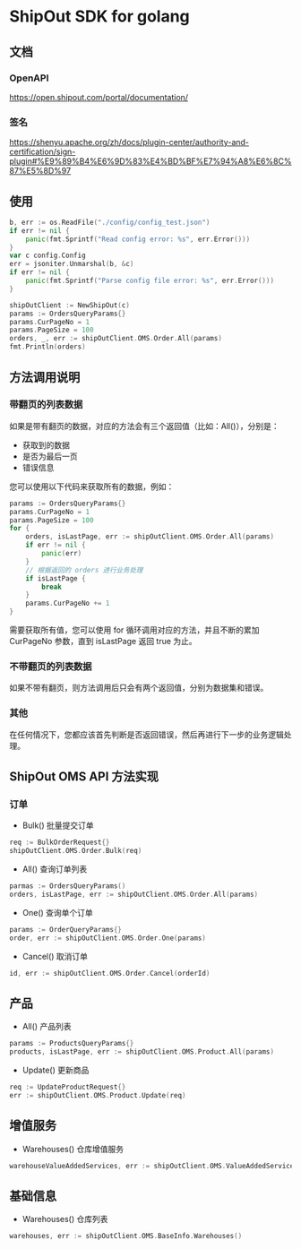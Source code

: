 ShipOut SDK for golang
======================

## 文档

### OpenAPI

https://open.shipout.com/portal/documentation/

### 签名

https://shenyu.apache.org/zh/docs/plugin-center/authority-and-certification/sign-plugin#%E9%89%B4%E6%9D%83%E4%BD%BF%E7%94%A8%E6%8C%87%E5%8D%97

## 使用

```go
b, err := os.ReadFile("./config/config_test.json")
if err != nil {
    panic(fmt.Sprintf("Read config error: %s", err.Error()))
}
var c config.Config
err = jsoniter.Unmarshal(b, &c)
if err != nil {
    panic(fmt.Sprintf("Parse config file error: %s", err.Error()))
}

shipOutClient := NewShipOut(c)
params := OrdersQueryParams{}
params.CurPageNo = 1
params.PageSize = 100
orders, _, err := shipOutClient.OMS.Order.All(params)
fmt.Println(orders)
```

## 方法调用说明

### 带翻页的列表数据

如果是带有翻页的数据，对应的方法会有三个返回值（比如：All()），分别是：

- 获取到的数据
- 是否为最后一页
- 错误信息

您可以使用以下代码来获取所有的数据，例如：
```go
params := OrdersQueryParams{}
params.CurPageNo = 1
params.PageSize = 100
for {    
    orders, isLastPage, err := shipOutClient.OMS.Order.All(params)
    if err != nil {
        panic(err)
    }
    // 根据返回的 orders 进行业务处理
    if isLastPage {
        break
    }
    params.CurPageNo += 1
}
```

需要获取所有值，您可以使用 for 循环调用对应的方法，并且不断的累加 CurPageNo 参数，直到 isLastPage 返回 true 为止。

### 不带翻页的列表数据

如果不带有翻页，则方法调用后只会有两个返回值，分别为数据集和错误。

### 其他

在任何情况下，您都应该首先判断是否返回错误，然后再进行下一步的业务逻辑处理。

## ShipOut OMS API 方法实现

### 订单

- Bulk() 批量提交订单

```go
req := BulkOrderRequest{}
shipOutClient.OMS.Order.Bulk(req)
```

- All() 查询订单列表

```go
parmas := OrdersQueryParams()
orders, isLastPage, err := shipOutClient.OMS.Order.All(params)
```

- One() 查询单个订单

```go
params := OrderQueryParams{}
order, err := shipOutClient.OMS.Order.One(params)
```

- Cancel() 取消订单

```go
id, err := shipOutClient.OMS.Order.Cancel(orderId)
```

## 产品

- All() 产品列表

```go
params := ProductsQueryParams{}
products, isLastPage, err := shipOutClient.OMS.Product.All(params)
```

- Update() 更新商品

```go
req := UpdateProductRequest{}
err := shipOutClient.OMS.Product.Update(req)
```

## 增值服务

- Warehouses() 仓库增值服务

```go
warehouseValueAddedServices, err := shipOutClient.OMS.ValueAddedService.Warehouses()
```

## 基础信息

- Warehouses() 仓库列表

```go
warehouses, err := shipOutClient.OMS.BaseInfo.Warehouses()
```